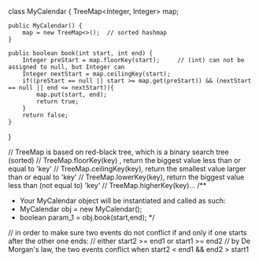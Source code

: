 class MyCalendar {
    TreeMap<Integer, Integer> map;

    public MyCalendar() {
        map = new TreeMap<>();  // sorted hashmap
    }
    
    public boolean book(int start, int end) {
        Integer preStart = map.floorKey(start);     // (int) can not be assigned to null, but Integer can
        Integer nextStart = map.ceilingKey(start);
        if((preStart == null || start >= map.get(preStart)) && (nextStart == null || end <= nextStart)){
            map.put(start, end);
            return true;
        }
        return false;
    }
}

// TreeMap is based on red-black tree, which is a binary search tree (sorted)
// TreeMap.floorKey(key) , return the biggest value less than or equal to 'key'
// TreeMap.ceilingKey(key), return the smallest value larger than or equal to 'key'
// TreeMap.lowerKey(key), return the biggest value less than (not equal to) 'key'
// TreeMap.higherKey(key)...
/**
 * Your MyCalendar object will be instantiated and called as such:
 * MyCalendar obj = new MyCalendar();
 * boolean param_1 = obj.book(start,end);
 */

 // in order to make sure two events do not conflict if and only if one starts after the other one ends:
 // either start2 >= end1 or start1 >= end2
 // by De Morgan's law, the two events conflict when start2 < end1 && end2 > start1